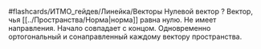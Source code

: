 #flashcards/ИТМО_гейдев/Линейка/Векторы
Нулевой вектор
?
Вектор, чья [[../Пространства/Норма|норма]] равна нулю. Не имеет направления. Начало совпадает с концом. Одновременно ортогональный и сонаправленный каждому вектору пространства.
